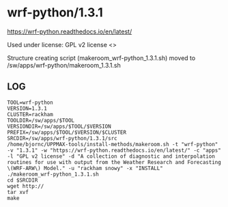 wrf-python/1.3.1
========================

<https://wrf-python.readthedocs.io/en/latest/>

Used under license:
GPL v2 license
<>

Structure creating script (makeroom_wrf-python_1.3.1.sh) moved to /sw/apps/wrf-python/makeroom_1.3.1.sh

LOG
---

    TOOL=wrf-python
    VERSION=1.3.1
    CLUSTER=rackham
    TOOLDIR=/sw/apps/$TOOL
    VERSIONDIR=/sw/apps/$TOOL/$VERSION
    PREFIX=/sw/apps/$TOOL/$VERSION/$CLUSTER
    SRCDIR=/sw/apps/wrf-python/1.3.1/src
    /home/bjornc/UPPMAX-tools/install-methods/makeroom.sh -t "wrf-python" -v "1.3.1" -w "https://wrf-python.readthedocs.io/en/latest/" -c "apps" -l "GPL v2 license" -d "A collection of diagnostic and interpolation routines for use with output from the Weather Research and Forecasting \(WRF-ARW\) Model." -u "rackham snowy" -x "INSTALL"
    ./makeroom_wrf-python_1.3.1.sh
    cd $SRCDIR
    wget http://
    tar xvf 
    make

